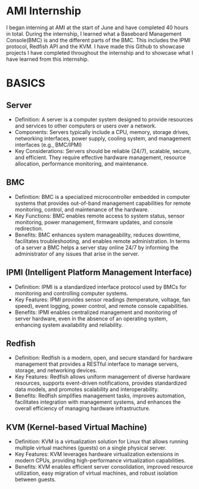 # AMI Internship
I began interning at AMI at the start of June and have completed 40 hours in total. During the internship, I learned what a Baseboard Management Console(BMC) is and the different parts of the BMC. This includes the IPMI protocol, Redfish API and the KVM. I have made this Github to showcase projects I have completed throughout the internship and to showcase what I have learned from this internship.

# BASICS

## Server
* Definition: A server is a computer system designed to provide resources and services to other computers or users over a network.
* Components: Servers typically include a CPU, memory, storage drives, networking interfaces, power supply, cooling system, and management interfaces (e.g., BMC/IPMI)
* Key Considerations: Servers should be reliable (24/7), scalable, secure, and efficient. They require effective hardware management, resource allocation, performance monitoring, and maintenance.

## BMC
* Definition: BMC is a specialized microcontroller embedded in computer systems that provides out-of-band management capabilities for remote monitoring, control, and maintenance of the hardware.
* Key Functions: BMC enables remote access to system status, sensor monitoring, power management, firmware updates, and console redirection.
* Benefits: BMC enhances system manageability, reduces downtime, facilitates troubleshooting, and enables remote administration. In terms of a server a BMC helps a server stay online 24/7 by informing the administrator of any issues that arise in the server.

## IPMI (Intelligent Platform Management Interface)
* Definition: IPMI is a standardized interface protocol used by BMCs for monitoring and controlling computer systems.
* Key Features: IPMI provides sensor readings (temperature, voltage, fan speed), event logging, power control, and remote console capabilities.
* Benefits: IPMI enables centralized management and monitoring of server hardware, even in the absence of an operating system, enhancing system availability and reliability.

## Redfish
* Definition: Redfish is a modern, open, and secure standard for hardware management that provides a RESTful interface to manage servers, storage, and networking devices.
* Key Features: Redfish allows uniform management of diverse hardware resources, supports event-driven notifications, provides standardized data models, and promotes scalability and interoperability.
* Benefits: Redfish simplifies management tasks, improves automation, facilitates integration with management systems, and enhances the overall efficiency of managing hardware infrastructure.

## KVM (Kernel-based Virtual Machine)
* Definition: KVM is a virtualization solution for Linux that allows running multiple virtual machines (guests) on a single physical server.
* Key Features: KVM leverages hardware virtualization extensions in modern CPUs, providing high-performance virtualization capabilities.
* Benefits: KVM enables efficient server consolidation, improved resource utilization, easy migration of virtual machines, and robust isolation between guests.
